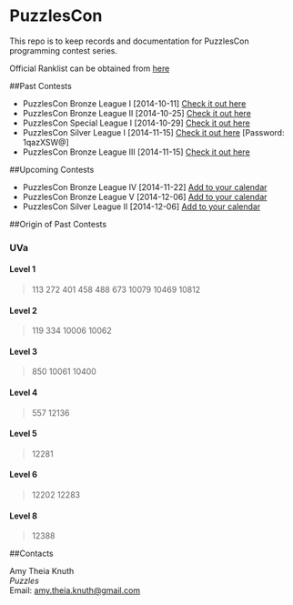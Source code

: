 PuzzlesCon
==========

This repo is to keep records and documentation for PuzzlesCon programming contest series.

Official Ranklist can be obtained from [here](../master/Rank.md)

##Past Contests

+ PuzzlesCon Bronze League I [2014-10-11] [Check it out here](http://acm.hust.edu.cn/vjudge/contest/view.action?cid=58728#overview)
+ PuzzlesCon Bronze League II [2014-10-25] [Check it out here](http://acm.hust.edu.cn/vjudge/contest/view.action?cid=59034#overview)
+ PuzzlesCon Special League I [2014-10-29] [Check it out here](http://acm.hust.edu.cn/vjudge/contest/view.action?cid=61109#overview)
+ PuzzlesCon Silver League I [2014-11-15] [Check it out here](http://acm.hust.edu.cn/vjudge/contest/view.action?cid=59153#overview) [Password: 1qazXSW@]
+ PuzzlesCon Bronze League III [2014-11-15] [Check it out here](http://acm.hust.edu.cn/vjudge/contest/view.action?cid=60190#overview)

##Upcoming Contests

+ PuzzlesCon Bronze League IV [2014-11-22] [Add to your calendar](https://plus.google.com/events/c6g4vo5j7lofjsam9v46v9hqomo)
+ PuzzlesCon Bronze League V [2014-12-06] [Add to your calendar](https://plus.google.com/events/c2b24f98coam0hbr260b27th78g)
+ PuzzlesCon Silver League II [2014-12-06] [Add to your calendar](https://plus.google.com/events/cflnnd0op49jiugnmdjq7v6t3ms)

##Origin of Past Contests

### UVa

#### Level 1
> 113 272 401 458 488 673 10079 10469 10812

#### Level 2

> 119 334 10006 10062

#### Level 3

> 850 10061 10400

#### Level 4

> 557 12136

#### Level 5

> 12281

#### Level 6

> 12202 12283

#### Level 8

> 12388

##Contacts

Amy Theia Knuth  
_Puzzles_  
Email: amy.theia.knuth@gmail.com
